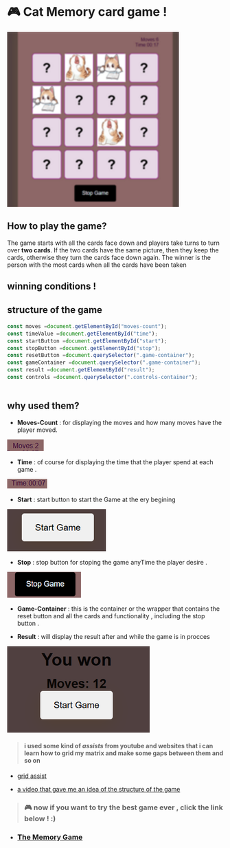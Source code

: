 


#  🎮 Cat Memory card game ! 


![alt text](image-1-1.png)  




## How to play the game?

The game starts with all the cards face down and players take turns to turn over **two cards**. If the two cards have the same picture, then they keep the cards, otherwise they turn the cards face down again. The winner is the person with the most cards when all the cards have been taken

## winning conditions ! 

## structure of the game 

```javascript 
const moves =document.getElementById("moves-count");
const timeValue =document.getElementById("time");
const startButton =document.getElementById("start");
const stopButton =document.getElementById("stop");
const resetButton =document.querySelector(".game-container");
const gameContainer =document.querySelector(".game-container");
const result =document.getElementById("result");
const controls =document.querySelector(".controls-container");
 
```
## why used them?

 * **Moves-Count** : for displaying the moves and how many moves have the player moved.

![alt text](image-2.png)

* **Time** : of course for displaying the time that the player spend at each game .

![alt text](image-3.png)

* **Start** : start button to start the Game at the ery begining 

![alt text](image-4.png)

* **Stop** : stop button for stoping the game anyTime the player desire .

![alt text](image-5.png)

* **Game-Container** : this is the container or the wrapper that contains the reset button and all the cards and functionality , including the stop button .

* **Result** : will display the result after and while the game is in procces 

![alt text](image-6.png)



> #### i used some kind of ***assists*** from youtube and websites that i  can learn how to grid my matrix and make some gaps between them and so on 
* [grid assist](https://youtube.com/shorts/m0HjrGSLuy4?si=ZkV293anYCBtmpt2)

* [a video that gave me an idea of the structure of the game ](https://youtu.be/xWdkt6KSirw?si=VQfoQtsC1qNWHghd)










 > ### 🎮 now if you want to try the best game ever , click the link below ! :)


 * ### [The Memory Game](https://dana-lil.github.io/memory-game/)